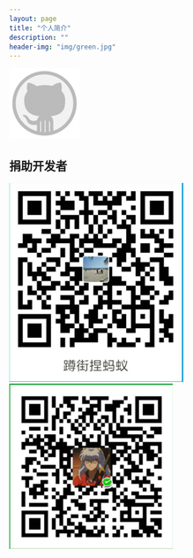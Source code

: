```yaml
---
layout: page
title: "个人简介"
description: "" 
header-img: "img/green.jpg"
---
```


[![github](img/github.gif)](https://www.github.com/LuckySe7ens "github")

## 捐助开发者
![赞助](img/alipay.png) ![赞助](img/wxpay.png) 






